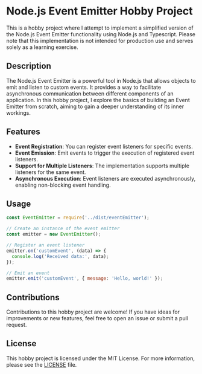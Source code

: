 # Node.js Event Emitter Hobby Project

This is a hobby project where I attempt to implement a simplified version of the Node.js Event Emitter functionality using Node.js and Typescript. Please note that this implementation is not intended for production use and serves solely as a learning exercise.

## Description

The Node.js Event Emitter is a powerful tool in Node.js that allows objects to emit and listen to custom events. It provides a way to facilitate asynchronous communication between different components of an application. In this hobby project, I explore the basics of building an Event Emitter from scratch, aiming to gain a deeper understanding of its inner workings.

## Features

- **Event Registration**: You can register event listeners for specific events.
- **Event Emission**: Emit events to trigger the execution of registered event listeners.
- **Support for Multiple Listeners**: The implementation supports multiple listeners for the same event.
- **Asynchronous Execution**: Event listeners are executed asynchronously, enabling non-blocking event handling.


## Usage

```javascript
const EventEmitter = require('../dist/eventEmitter');

// Create an instance of the event emitter
const emitter = new EventEmitter();

// Register an event listener
emitter.on('customEvent', (data) => {
  console.log('Received data:', data);
});

// Emit an event
emitter.emit('customEvent', { message: 'Hello, world!' });
```

## Contributions

Contributions to this hobby project are welcome! If you have ideas for improvements or new features, feel free to open an issue or submit a pull request.

## License

This hobby project is licensed under the MIT License. For more information, please see the [LICENSE](LICENSE) file.
